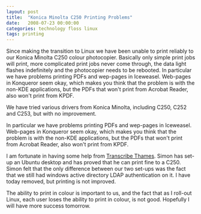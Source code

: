```yaml
---
layout: post
title:  "Konica Minolta C250 Printing Problems"
date:   2008-07-23 00:00:00
categories: technology floss linux 
tags: printing
---
```


Since making the transition to Linux we have been unable to print reliably to our Konica Minolta C250 colour photocopier.  Basically only simple print jobs will print, more complicated print jobs never come through, the data light flashes indefinitely and the photocopier needs to be rebooted.  In particular we have problems printing PDFs and wep-pages in Iceweasel. Web-pages in Konqueror seem okay, which makes you think that the problem is with the non-KDE applications, but the PDFs that won't print from Acrobat Reader, also won't print from KPDF.

We have tried various drivers from Konica Minolta, including C250, C252 and C253, but with no improvement.

In particular we have problems printing PDFs and wep-pages in Iceweasel.  Web-pages in Konqueror seem okay, which makes you think that the problem is with the non-KDE applications, but the PDFs that won't print from Acrobat Reader, also won't print from KPDF.

I am fortunate in having some help from [Transcribe Thames](http://www.thamesgroup.com/).  Simon has set-up an Ubuntu desktop and has proved that he can print fine to a C250.  Simon felt that the only difference between our two set-ups was the fact that we still had windows active directory LDAP authentication on it.  I have today removed, but printing is not improved.

The ability to print in colour is important to us, and the fact that as I roll-out Linux, each user loses the ability to print in colour, is not good.  Hopefully I will have more success tomorrow.

